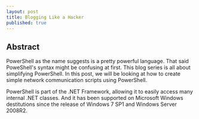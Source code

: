 ```yaml
---
layout: post
title: Blogging Like a Hacker
published: true
---
```


## Abstract

PowerShell as the name suggests is a pretty powerful language. That said PoweShell's syntax might be confusing at first. This blog series is all about simplifying PowerShell.
In this post, we will be looking at how to create simple network communication scripts using PowerShell.

PowerShell is part of the .NET Framework, allowing it to easily access many internal .NET classes.
And it has been supported on Microsoft Windows destitutions since the release of Windows 7 SP1 and Windows Server 2008R2.
